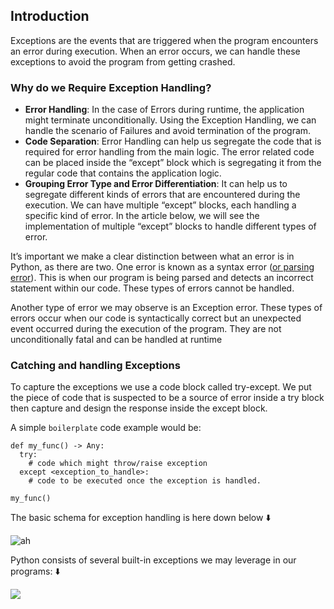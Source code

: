 ## Introduction

Exceptions are the events that are triggered when the program encounters an error during execution. When an error occurs, we can handle these exceptions to avoid the program from getting crashed.

### Why do we Require Exception Handling?

* **Error Handling**: In the case of Errors during runtime, the application might terminate unconditionally. Using the Exception Handling, we can handle the scenario of Failures and avoid termination of the program.
* **Code Separation**: Error Handling can help us segregate the code that is required for error handling from the main logic. The error related code can be placed inside the “except” block which is segregating it from the regular code that contains the application logic.
* **Grouping Error Type and Error Differentiation**: It can help us to segregate different kinds of errors that are encountered during the execution. We can have multiple “except” blocks, each handling a specific kind of error. In the article below, we will see the implementation of multiple “except” blocks to handle different types of error.

It’s important we make a clear distinction between what an error is in Python, as there are two. One error is known as a syntax error ([or parsing error](https://rollbar.com/blog/python-syntaxerror/)). This is when our program is being parsed and detects an incorrect statement within our code. These types of errors cannot be handled.

Another type of error we may observe is an Exception error. These types of errors occur when our code is syntactically correct but an unexpected event occurred during the execution of the program. They are not unconditionally fatal and can be handled at runtime

### Catching and handling Exceptions
To capture the exceptions we use a code block called try-except. We put the piece of code that is suspected to be a source of error inside a try block then capture and design the response inside the except block.

A simple `boilerplate` code example would be: 
```
def my_func() -> Any:
  try:
    # code which might throw/raise exception
  except <exception_to_handle>:
    # code to be executed once the exception is handled.

my_func()

```

The basic schema for exception handling is here down below ⬇️ 

![ah](https://github.com/CodeAcademy-Online/python-new-material/blob/master/images/try_except_else_finally.webp)

Python consists of several built-in exceptions we may leverage in our programs: ⬇️

![](https://github.com/CodeAcademy-Online/python-new-material/blob/master/images/1%20yKRseWKBjdccXRoFsjIIQw.png)
